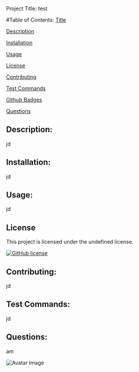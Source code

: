 

  Project Title:
  test

  #Table of Contents:
  [Title](#Project-Title)

  [Description](#Description)

  [Installation](#Installation)

  [Usage](#Usage)

  [License](#License)

  [Contributing](#Contributing)

  [Test Commands](#Test-Commands)

  [Github Badges](#Github-Badges)

  [Questions](#Questions)

  ## Description:  

  jd  

  ## Installation:  

  jd  

  ## Usage:  

  jd  
   
  ## License

This project is licensed under the undefined license.  
  
  [![GitHub license](https://img.shields.io/badge/license-undefined-blue.svg)](https://github.com/amurphy37/test)  

  ## Contributing:  

   jd  

  ## Test Commands:  

   jd  

  ## Questions:  

  am

 ![Avatar Image](https://avatars3.githubusercontent.com/u/11791361?v=4)
 